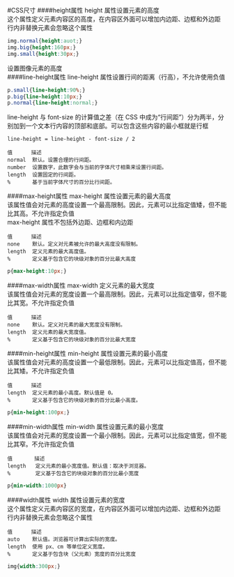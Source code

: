 #CSS尺寸
####height属性
height 属性设置元素的高度            
这个属性定义元素内容区的高度，在内容区外面可以增加内边距、边框和外边距        
行内非替换元素会忽略这个属性         
```css
img.normal{height:auot;}
img.big{height:160px;}
img.small{height:30px;}
```
设置图像元素的高度          
####line-height属性
line-height 属性设置行间的距离（行高），不允许使用负值        
```css
p.small{line-height:90%;}
p.big{line-height:10px;}
p.normal{line-height:normal;}
```
line-height 与 font-size 的计算值之差（在 CSS 中成为“行间距”）分为两半，分别加到一个文本行内容的顶部和底部。可以包含这些内容的最小框就是行框         
```text
line-height = line-height - font-size / 2  
```
```text
值      描述
normal  默认。设置合理的行间距。
number  设置数字，此数字会与当前的字体尺寸相乘来设置行间距。
length  设置固定的行间距。
%       基于当前字体尺寸的百分比行间距。
```
####max-height属性
max-height 属性设置元素的最大高度          
该属性值会对元素的高度设置一个最高限制。因此，元素可以比指定值矮，但不能比其高。不允许指定负值           
max-height 属性不包括外边距、边框和内边距
```text
值      描述
none    默认。定义对元素被允许的最大高度没有限制。
length  定义元素的最大高度值。
%       定义基于包含它的块级对象的百分比最大高度
```
```css
p{max-height:10px;}
```
####max-width属性
max-width 定义元素的最大宽度           
该属性值会对元素的宽度设置一个最高限制。因此，元素可以比指定值窄，但不能比其宽。不允许指定负值
```text
值      描述
none    默认。定义对元素的最大宽度没有限制。
length  定义元素的最大宽度值。
%       定义基于包含它的块级对象的百分比最大宽度
```
####min-height属性
min-height 属性设置元素的最小高度          
该属性值会对元素的高度设置一个最低限制。因此，元素可以比指定值高，但不能比其矮。不允许指定负值        
```text
值      描述
length  定义元素的最小高度。默认值是 0。
%       定义基于包含它的块级对象的百分比最小高度。
```
```css
p{min-height:100px;}
```
####min-width属性
min-width 属性设置元素的最小宽度         
该属性值会对元素的宽度设置一个最小限制。因此，元素可以比指定值宽，但不能比其窄。不允许指定负值       
```text
值       描述
length   定义元素的最小宽度值。默认值：取决于浏览器。
%        定义基于包含它的块级对象的百分比最小宽度
```
```css
p{min-width:1000px}
```
####width属性
width 属性设置元素的宽度           
这个属性定义元素内容区的宽度，在内容区外面可以增加内边距、边框和外边距          
行内非替换元素会忽略这个属性           
```text
值      描述
auto    默认值。浏览器可计算出实际的宽度。
length  使用 px、cm 等单位定义宽度。
%       定义基于包含块（父元素）宽度的百分比宽度
```
```css
img{width:300px;}
```




